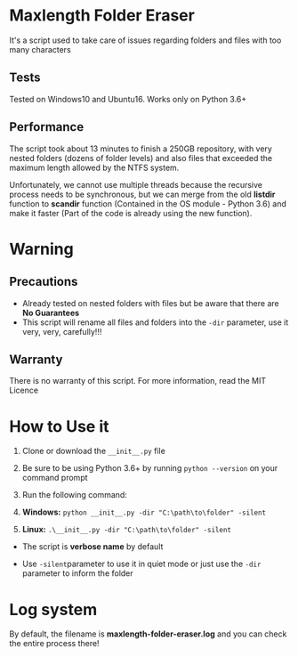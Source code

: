 # Maxlength Folder Eraser
It's a script used to take care of issues regarding folders and files with too many characters

## Tests
Tested on Windows10 and Ubuntu16. Works only on Python 3.6+

## Performance
The script took about 13 minutes to finish a 250GB repository, with very nested folders (dozens of folder levels) and also files that exceeded the maximum length allowed by the NTFS system.

Unfortunately, we cannot use multiple threads because the recursive process needs to be synchronous, but we can merge from the old **listdir** function to **scandir** function (Contained in the OS module - Python 3.6) and make it faster (Part of the code is already using the new function).

# Warning

## Precautions
* Already tested on nested folders with files but be aware that there are **No Guarantees**
* This script will rename all files and folders into the ``-dir`` parameter, use it very, very, carefully!!!

## Warranty
There is no warranty of this script. For more information, read the MIT Licence

# How to Use it
1. Clone or download the ``__init__.py`` file

2. Be sure to be using Python 3.6+ by running ``python --version`` on your command prompt

3. Run the following command:
 
 1. **Windows:** ``python __init__.py -dir "C:\path\to\folder" -silent``
 
 2. **Linux:** ``.\__init__.py -dir "C:\path\to\folder" -silent``

* The script is **verbose name** by default

* Use ```-silent```parameter to use it in quiet mode or just use the ```-dir``` parameter to inform the folder

# Log system
By default, the filename is **maxlength-folder-eraser.log** and you can check the entire process there! 
